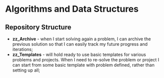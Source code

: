# Algorithms and Data Structures


## Repository Structure

- **zz_Archive** - when I start solving again a problem, I can archive the previous solution so that 
I can easily track my future progress and iterations;
- **zz_Templates** - will hold ready to use basic templates for various problems and projects. 
When I need to re-solve the problem or project I can start from some basic template with 
problem defined, rather than setting up all;
